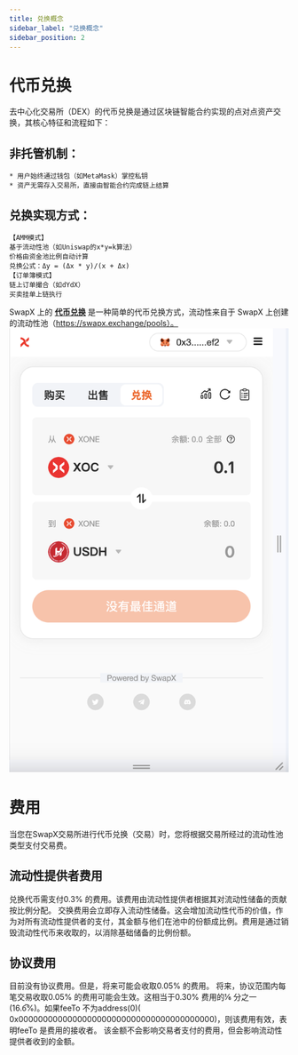 ```yaml
---
title: 兑换概念
sidebar_label: "兑换概念"
sidebar_position: 2
---
```

# 代币兑换

去中心化交易所（DEX）的代币兑换是通过区块链智能合约实现的点对点资产交换，其核心特征和流程如下：
## 非托管机制：
    * 用户始终通过钱包（如MetaMask）掌控私钥
    * 资产无需存入交易所，直接由智能合约完成链上结算
## 兑换实现方式：
    【AMM模式】
    基于流动性池（如Uniswap的x*y=k算法）
    价格由资金池比例自动计算
    兑换公式：Δy = (Δx * y)/(x + Δx)
    【订单簿模式】
    链上订单撮合（如dYdX）
    买卖挂单上链执行

SwapX 上的 [**代币兑换**](https://swapx.exchange) 是一种简单的代币兑换方式，流动性来自于 SwapX 上创建的流动性池（https://swapx.exchange/pools）。
![alt text](image.png)

# 费用
当您在SwapX交易所进行代币兑换（交易）时，您将根据交易所经过的流动性池类型支付交易费。
## 流动性提供者费用
兑换代币需支付0.3% 的费用。该费用由流动性提供者根据其对流动性储备的贡献按比例分配。
交换费用会立即存入流动性储备。这会增加流动性代币的价值，作为对所有流动性提供者的支付，其金额与他们在池中的份额成比例。费用是通过销毁流动性代币来收取的，以消除基础储备的比例份额。
## 协议费用
目前没有协议费用。但是，将来可能会收取0.05% 的费用。
将来，协议范围内每笔交易收取0.05% 的费用可能会生效。这相当于0.30% 费用的⅙ 分之一(16.6̅%)。如果feeTo 不为address(0)( 0x0000000000000000000000000000000000000000)，则该费用有效，表明feeTo 是费用的接收者。
该金额不会影响交易者支付的费用，但会影响流动性提供者收到的金额。



